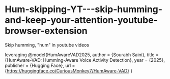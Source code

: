 # Hum-skipping-YT---skip-humming-and-keep-your-attention-youtube-browser-extension
Skip humming, "hum" in youtube videos

leveraging
@model{HumAwareVAD2025,
  author = {Sourabh Saini},
  title = {HumAware-VAD: Humming-Aware Voice Activity Detection},
  year = {2025},
  publisher = {Hugging Face},
  url = {https://huggingface.co/CuriousMonkey7/HumAware-VAD}
}